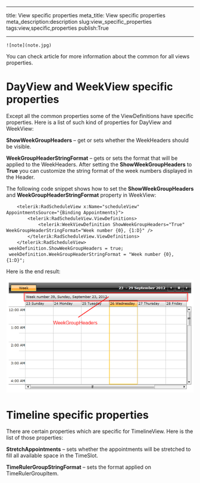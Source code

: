 ___
title: View specific properties
meta_title: View specific properties
meta_description:description
slug:view_specific_properties
tags:view,specific,properties
publish:True
___

    ![note](note.jpg)
    	

You can check [](0973c9f2-dad2-400b-be85-93bdef8c4de0) article for more information about the common for all views properties.

# DayView and WeekView specific properties

Except all the common properties some of the ViewDefinitions have specific properties. 
        Here is a list of such kind of properties for DayView and WeekView:

__ShowWeekGroupHeaders__ – get or sets whether the WeekHeaders should be visible.
        

__WeekGroupHeaderStringFormat__ – gets or sets the format that will be applied to the WeekHeaders. After setting the __ShowWeekGroupHeaders__ to 
        __True__ you can customize the string format of the week numbers displayed in the Header.
        

The following code snippet shows how to set the __ShowWeekGroupHeaders__ and __WeekGroupHeaderStringFormat__ property in WeekView:
        
        <telerik:RadScheduleView x:Name="scheduleView" AppointmentsSource="{Binding Appointments}">
            <telerik:RadScheduleView.ViewDefinitions>
                <telerik:WeekViewDefinition ShowWeekGroupHeaders="True" WeekGroupHeaderStringFormat="Week number {0}, {1:D}" />
            </telerik:RadScheduleView.ViewDefinitions>
        </telerik:RadScheduleView>
     weekDefinition.ShowWeekGroupHeaders = true;
	 weekDefinition.WeekGroupHeaderStringFormat = "Week number {0}, {1:D}";

Here is the end result:

![scheduleview features specific properties 1](../Media/scheduleview_features_specific_properties_1.png)

# Timeline specific properties

There are certain properties which are specific for TimelineView. Here is the list of those properties:

__StretchAppointments__ – sets whether the appointments will be stretched to fill all available space in the TimeSlot.
        

__TimeRulerGroupStringFormat__ – sets the format applied on TimeRulerGroupItem.
        
